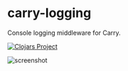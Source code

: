 # carry-logging

Console logging middleware for Carry.

[![Clojars Project](https://img.shields.io/clojars/v/carry-logging.svg)](https://clojars.org/carry-logging)

![screenshot](http://i.imgur.com/OS8lLDZ.png)